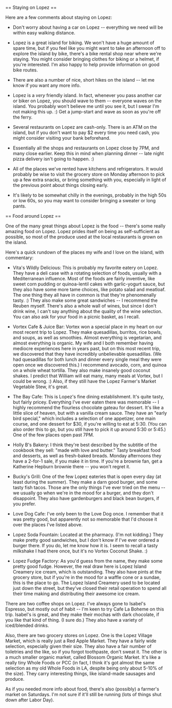 == Staying on Lopez ==

Here are a few comments about staying on Lopez:

 * Don't worry about having a car on Lopez -- everything we need will be within easy walking distance.

 * Lopez is a great island for biking. We won't have a huge amount of spare time, but if you feel like you might want to take an afternoon off to explore the island by bike, there's a bike rental shop near where we're staying. You might consider bringing clothes for biking or a helmet, if you're interested. I'm also happy to help provide information on good bike routes.

 * There are also a number of nice, short hikes on the island -- let me know if you want any more info.

 * Lopez is a *very* friendly island. In fact, whenever you pass another car or biker on Lopez, you should wave to them -- everyone waves on the island. You probably won't believe me until you see it, but I swear I'm not making this up. :) Get a jump-start and wave as soon as you're off the ferry.

 * Several restaurants on Lopez are cash-only. There is an ATM on the island, but if you don't want to pay $2 every time you need cash, you might consider visiting your bank beforehand.

 * Essentially all the shops and restaurants on Lopez close by 7PM, and many close earlier. Keep this in mind when planning dinner -- late night pizza delivery isn't going to happen. :)

 * All of the places we've rented have kitchens and refrigerators. It would probably be wise to visit the grocery store on Monday afternoon to pick up a few extra snacks, or bring something with you, especially in light of the previous point about things closing early.

 * It's likely to be somewhat chilly in the evenings, probably in the high 50s or low 60s, so you may want to consider bringing a sweater or long pants.

== Food around Lopez ==

One of the many great things about Lopez is the food -- there's some really amazing food on Lopez. Lopez prides itself on being as self-sufficient as possible, so most of the produce used at the local restaurants is grown on the island.

Here's a quick rundown of the places my wife and I love on the island, with commentary:

 * Vita's Wildly Delicious: This is probably my favorite eatery on Lopez. They have a deli case with a rotating selection of foods, usually with a Mediterranean influence. Most of the foods are fairly inventive, like sweet corn pudding or quinoa-lentil cakes with garlic-yogurt sauce, but they also have some more tame choices, like potato salad and meatloaf. The one thing they all have in common is that they're phenomenally tasty. :) They also make some great sandwiches -- I recommend the Reuben myself. There's also a whole wall of wines, but since I don't drink wine, I can't say anything about the quality of the wine selection. You can also ask for your food in a picnic basket, as I recall.

 * Vortex Cafe & Juice Bar: Vortex won a special place in my heart on our most recent trip to Lopez. They make quesadillas, burritos, rice bowls, and soups, as well as smoothies. Almost everything is vegetarian, and almost everything is organic. My wife and I both remember having mediocre experiences here in years past, but on this most recent trip, we discovered that they have incredibly unbelievable quesadillas. (We had quesadillas for both lunch and dinner every single meal they were open once we discovered this.) I recommend avocado, corn, and quinoa on a whole wheat tortilla. They also make insanely good coconut shakes. I predict that William will eat many, many meals at Vortex, but I could be wrong. :) Also, if they still have the Lopez Farmer's Market Vegetable Stew, it's great.

 * The Bay Cafe: This is Lopez's fine dining establishment. It's quite tasty, but fairly pricey. Everything I've ever eaten there was memorable -- I highly recommend the flourless chocolate gateau for dessert. It's like a little slice of heaven, but with a vanilla cream sauce. They have an "early bird special," which includes a selection of one appetizer, one main course, and one dessert for $30, if you're willing to eat at 5:30. (You can also order this to go, but you still have to pick it up around 5:30 or 5:45.) One of the few places open past 7PM.

 * Holly B's Bakery: I think they're best described by the subtitle of the cookbook they sell: "made with love and butter." Tasty breakfast food and desserts, as well as fresh-baked breads. Monday afternoons they have a 2-for-1 sale, if you make it in time. If you're a brownie fan, get a Katherine Hepburn brownie there -- you won't regret it.

 * Bucky's Grill: One of the few Lopez eateries that is open every day (at least during the summer). They make a darn good burger, and some tasty fish tacos. Those are the only things I've ever tried on the menu -- we usually go when we're in the mood for a burger, and they don't disappoint. They also have gardenburgers and black bean burgers, if you prefer.

 * Love Dog Cafe: I've only been to the Love Dog once. I remember that it was pretty good, but apparently not so memorable that I'd choose it over the places I've listed above.

 * Lopez Soda Fountain: Located at the pharmacy. (I'm not kidding.) They make pretty good sandwiches, but I don't know if I've ever ordered a burger there. If you do, let me know how it is. I seem to recall a tasty milkshake I had there once, but it's no Vortex Coconut Shake. :)

 * Lopez Fudge Factory: As you'd guess from the name, they make some pretty good fudge. However, the real draw here is Lopez Island Creamery ice cream, which is outstanding. They also have pints at the grocery store, but if you're in the mood for a waffle cone or a sundae, this is the place to go. The Lopez Island Creamery used to be located just down the street, but they've closed their retail operation to spend all their time making and distributing their awesome ice cream.

There are two coffee shops on Lopez. I've always gone to Isabel's Espresso, but mostly out of habit -- I'm keen to try Cafe La Boheme on this trip. Isabel's is great, and they make their mochas with dark chocolate, if you like that kind of thing. (I sure do.) They also have a variety of iced/blended drinks.

Also, there are two grocery stores on Lopez. One is the Lopez Village Market, which is really just a Red Apple Market. They have a fairly wide selection, especially given their size. They also have a fair number of toiletries and the like, so if you forgot toothpaste, don't sweat it. The other is a much smaller organic market, called Blossom Organic Market. It's like a really tiny Whole Foods or PCC (in fact, I think it's got almost the same selection as my old Whole Foods in LA, despite being only about 5-10% of the size). They carry interesting things, like island-made sausages and produce.

As if you needed more info about food, there's also (possibly) a farmer's market on Saturdays. I'm not sure if it'll still be running (lots of things shut down after Labor Day).
